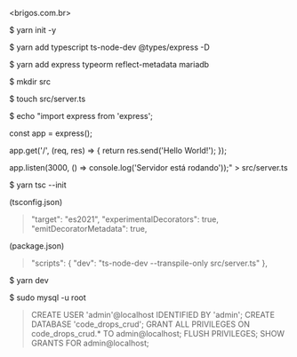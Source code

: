 <brigos.com.br>

$ yarn init -y

$ yarn add typescript ts-node-dev @types/express -D

$ yarn add express typeorm reflect-metadata mariadb

$ mkdir src

$ touch src/server.ts

$ echo "import express from 'express';

const app = express();

app.get('/', (req, res) => {
    return res.send('Hello World!');
});

app.listen(3000, () => console.log('Servidor está rodando'));" > src/server.ts

$ yarn tsc --init

(tsconfig.json)
> "target": "es2021", 
> "experimentalDecorators": true,
> "emitDecoratorMetadata": true,

(package.json)
> "scripts": {
>     "dev": "ts-node-dev --transpile-only src/server.ts"
> },

$ yarn dev

$ sudo mysql -u root
> CREATE USER 'admin'@localhost IDENTIFIED BY 'admin';
> CREATE DATABASE 'code_drops_crud';
> GRANT ALL PRIVILEGES ON code_drops_crud.* TO admin@localhost;
> FLUSH PRIVILEGES;
> SHOW GRANTS FOR admin@localhost;
